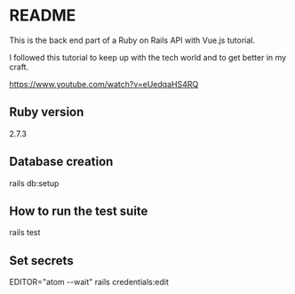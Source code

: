 # README

This is the back end part of a Ruby on Rails API with Vue.js tutorial.

I followed this tutorial to keep up with the tech world and to get better in my craft.

https://www.youtube.com/watch?v=eUedqaHS4RQ

## Ruby version
2.7.3

## Database creation
rails db:setup

## How to run the test suite

rails test

## Set secrets

EDITOR="atom --wait" rails credentials:edit
